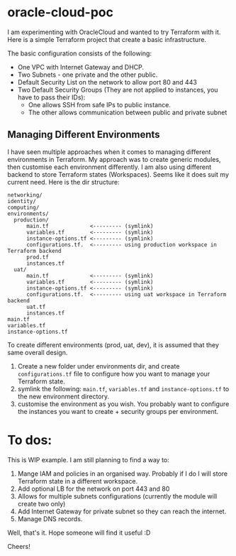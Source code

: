 # oracle-cloud-poc

I am experimenting with OracleCloud and wanted to try Terraform with it. Here is a simple Terraform project that create a basic infrastructure.


The basic configuration consists of the following:

* One VPC with Internet Gateway and DHCP.
* Two Subnets - one private and the other public.
* Default Security List on the network to allow port 80 and 443
* Two Default Security Groups (They are not applied to instances, you have to pass their IDs): 
    * One allows SSH from safe IPs to public instance.
    * The other allows communication between public and private subnet

 
## Managing Different Environments
I have seen multiple approaches when it comes to managing different environments in Terraform. My approach was to create generic modules, then customise each environment
differently. I am also using different backend to store Terraform states (Workspaces). Seems like it does suit my current need. Here is the dir structure:
```
networking/
identity/
computing/
environments/
  production/
      main.tf             <--------- (symlink)
      variables.tf        <--------- (symlink)
      instance-options.tf <--------- (symlink)
      configurations.tf.  <--------- using production workspace in Terraform backend
      prod.tf
      instances.tf
  uat/
      main.tf             <--------- (symlink)
      variables.tf        <--------- (symlink)
      instance-options.tf <--------- (symlink)
      configurations.tf.  <--------- using uat workspace in Terraform backend
      uat.tf
      instances.tf
main.tf
variables.tf
instance-options.tf
```

To create different environments (prod, uat, dev), it is assumed that they same overall design.
1. Create a new folder under environments dir, and create `configurations.tf` file to configure how you want to manage your Terraform state.
2. symlink the following: `main.tf`, `variables.tf` and `instance-options.tf` to the new environment directory.
3. customise the environment as you wish. You probably want to configure the instances you want to create + security groups per environment.

 # To dos:
This is WIP example. I am still planning to find a way to:
1. Mange IAM and policies in an organised way. Probably if I do I will store Terraform state in a different workspace.
3. Add optional LB for the network on port 443 and 80
4. Allows for multiple subnets configurations (currently the module will create two only)
5. Add Internet Gateway for private subnet so they can reach the internet.
2. Manage DNS records.

 

 Well, that's it. Hope someone will find it useful :D 

 

 Cheers!

 

